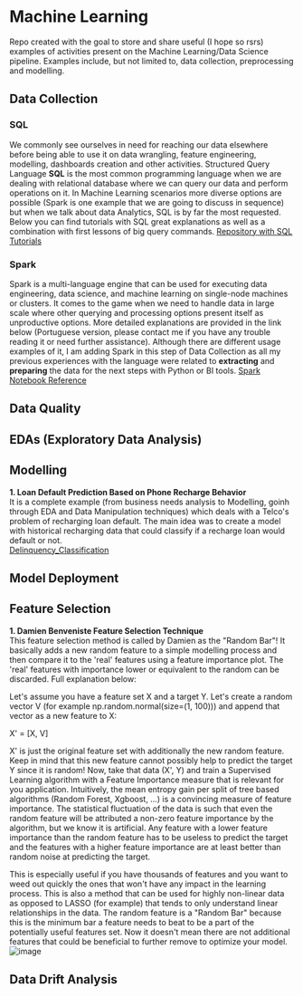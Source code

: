 # Machine Learning

Repo created with the goal to store and share useful (I hope so rsrs) examples of activities present on the Machine Learning/Data Science pipeline. 
Examples include, but not limited to, data collection, preprocessing and modelling. 


## Data Collection
### SQL
We commonly see ourselves in need for reaching our data elsewhere before being able to use it on data wrangling, feature engineering, modelling, dashboards creation and other activities. Structured Query Language **SQL** is the most common programming language when we are dealing with relational database where we can query our data and perform operations on it. In Machine Learning scenarios more diverse options are possible (Spark is one example that we are going to discuss in sequence) but when we talk about data Analytics, SQL is by far the most requested. Below you can find tutorials with SQL great explanations as well as a combination with first lessons of big query commands.
[Repository with SQL Tutorials](https://github.com/BebetoFernandes/SQL---Intro-to-Advanced)

### Spark
Spark is a multi-language engine that can be used for executing data engineering, data science, and machine learning on single-node machines or clusters. It comes to the game when we need to handle data in large scale where other querying and processing options present itself as unproductive options. More detailed explanations are provided in the link below (Portuguese version, please contact me if you have any trouble reading it or need further assistance). Although there are different usage examples of it, I am adding Spark in this step of Data Collection as all my previous experiences with the language were related to **extracting** and **preparing** the data for the next steps with Python or BI tools.
[Spark Notebook Reference](notebook_final_referencia.ipynb)

## Data Quality


## EDAs (Exploratory Data Analysis)


## Modelling
**1. Loan Default Prediction Based on Phone Recharge Behavior**<br />
It is a complete example (from business needs analysis to Modelling, goinh through EDA and Data Manipulation techniques) which deals with a Telco's problem of recharging loan default. The main idea was to create a model with historical recharging data that could classify if a recharge loan would default or not.<br />
[Delinquency_Classification](https://github.com/BebetoFernandes/Machine-Learning-Models/blob/master/Delinquency_Classification_Classifica%C3%A7%C3%A3o_de_Inadimpl%C3%AAncia.ipynb)


## Model Deployment


## Feature Selection
**1. Damien Benveniste Feature Selection Technique**<br />
This feature selection method is called by Damien as the "Random Bar"! It basically adds a new random feature to a simple modelling process and then compare it to the 'real' features using a feature importance plot. The 'real' features with importance lower or equivalent to the random can be discarded. Full explanation below:

Let's assume you have a feature set X and a target Y. Let's create a random vector V (for example np.random.normal(size=(1, 100))) and append that vector as a new feature to X:

X' = [X, V]

X' is just the original feature set with additionally the new random feature. Keep in mind that this new feature cannot possibly help to predict the target Y since it is random! Now, take that data (X', Y) and train a Supervised Learning algorithm with a Feature Importance measure that is relevant for you application. Intuitively, the mean entropy gain per split of tree based algorithms (Random Forest, Xgboost, ...) is a convincing measure of feature importance. The statistical fluctuation of the data is such that even the random feature will be attributed a non-zero feature importance by the algorithm, but we know it is artificial. Any feature with a lower feature importance than the random feature has to be useless to predict the target and the features with a higher feature importance are at least better than random noise at predicting the target. 

This is especially useful if you have thousands of features and you want to weed out quickly the ones that won't have any impact in the learning process. This is also a method that can be used for highly non-linear data as opposed to LASSO (for example) that tends to only understand linear relationships in the data. The random feature is a "Random Bar" because this is the minimum bar a feature needs to beat to be a part of the potentially useful features set. Now it doesn't mean there are not additional features that could be beneficial to further remove to optimize your model.<br />
![image](https://user-images.githubusercontent.com/55111736/170554154-0d20d49e-4fb2-451e-b727-3072b1492a79.png)


## Data Drift Analysis

